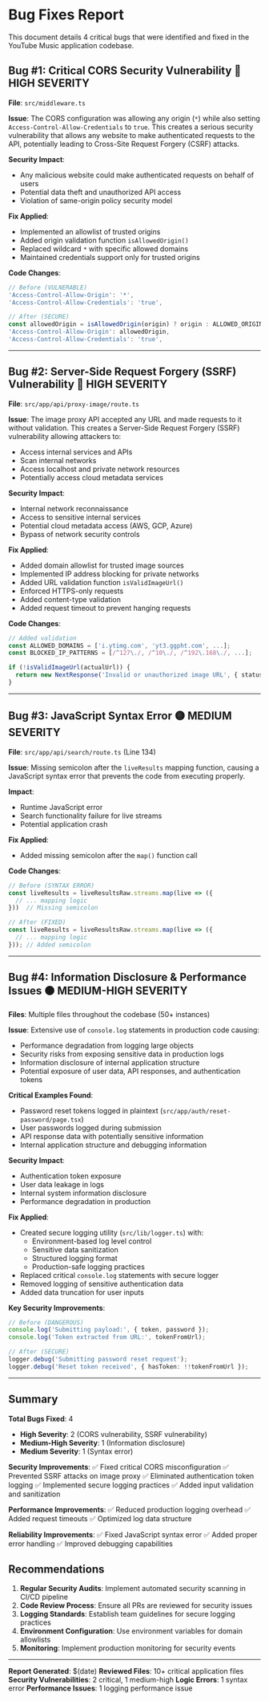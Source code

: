 # Bug Fixes Report

This document details 4 critical bugs that were identified and fixed in the YouTube Music application codebase.

## Bug #1: Critical CORS Security Vulnerability 🔴 HIGH SEVERITY

**File**: `src/middleware.ts`

**Issue**: The CORS configuration was allowing any origin (`*`) while also setting `Access-Control-Allow-Credentials` to `true`. This creates a serious security vulnerability that allows any website to make authenticated requests to the API, potentially leading to Cross-Site Request Forgery (CSRF) attacks.

**Security Impact**:
- Any malicious website could make authenticated requests on behalf of users
- Potential data theft and unauthorized API access
- Violation of same-origin policy security model

**Fix Applied**:
- Implemented an allowlist of trusted origins
- Added origin validation function `isAllowedOrigin()`
- Replaced wildcard `*` with specific allowed domains
- Maintained credentials support only for trusted origins

**Code Changes**:
```typescript
// Before (VULNERABLE)
'Access-Control-Allow-Origin': '*',
'Access-Control-Allow-Credentials': 'true',

// After (SECURE)
const allowedOrigin = isAllowedOrigin(origin) ? origin : ALLOWED_ORIGINS[0];
'Access-Control-Allow-Origin': allowedOrigin,
'Access-Control-Allow-Credentials': 'true',
```

---

## Bug #2: Server-Side Request Forgery (SSRF) Vulnerability 🔴 HIGH SEVERITY

**File**: `src/app/api/proxy-image/route.ts`

**Issue**: The image proxy API accepted any URL and made requests to it without validation. This creates a Server-Side Request Forgery (SSRF) vulnerability allowing attackers to:
- Access internal services and APIs
- Scan internal networks
- Access localhost and private network resources
- Potentially access cloud metadata services

**Security Impact**:
- Internal network reconnaissance
- Access to sensitive internal services
- Potential cloud metadata access (AWS, GCP, Azure)
- Bypass of network security controls

**Fix Applied**:
- Added domain allowlist for trusted image sources
- Implemented IP address blocking for private networks
- Added URL validation function `isValidImageUrl()`
- Enforced HTTPS-only requests
- Added content-type validation
- Added request timeout to prevent hanging requests

**Code Changes**:
```typescript
// Added validation
const ALLOWED_DOMAINS = ['i.ytimg.com', 'yt3.ggpht.com', ...];
const BLOCKED_IP_PATTERNS = [/^127\./, /^10\./, /^192\.168\./, ...];

if (!isValidImageUrl(actualUrl)) {
  return new NextResponse('Invalid or unauthorized image URL', { status: 403 });
}
```

---

## Bug #3: JavaScript Syntax Error 🟡 MEDIUM SEVERITY

**File**: `src/app/api/search/route.ts` (Line 134)

**Issue**: Missing semicolon after the `liveResults` mapping function, causing a JavaScript syntax error that prevents the code from executing properly.

**Impact**:
- Runtime JavaScript error
- Search functionality failure for live streams
- Potential application crash

**Fix Applied**:
- Added missing semicolon after the `map()` function call

**Code Changes**:
```typescript
// Before (SYNTAX ERROR)
const liveResults = liveResultsRaw.streams.map(live => ({
  // ... mapping logic
}))  // Missing semicolon

// After (FIXED)
const liveResults = liveResultsRaw.streams.map(live => ({
  // ... mapping logic
})); // Added semicolon
```

---

## Bug #4: Information Disclosure & Performance Issues 🟠 MEDIUM-HIGH SEVERITY

**Files**: Multiple files throughout the codebase (50+ instances)

**Issue**: Extensive use of `console.log` statements in production code causing:
- Performance degradation from logging large objects
- Security risks from exposing sensitive data in production logs
- Information disclosure of internal application structure
- Potential exposure of user data, API responses, and authentication tokens

**Critical Examples Found**:
- Password reset tokens logged in plaintext (`src/app/auth/reset-password/page.tsx`)
- User passwords logged during submission
- API response data with potentially sensitive information
- Internal application structure and debugging information

**Security Impact**:
- Authentication token exposure
- User data leakage in logs
- Internal system information disclosure
- Performance degradation in production

**Fix Applied**:
- Created secure logging utility (`src/lib/logger.ts`) with:
  - Environment-based log level control
  - Sensitive data sanitization
  - Structured logging format
  - Production-safe logging practices
- Replaced critical `console.log` statements with secure logger
- Removed logging of sensitive authentication data
- Added data truncation for user inputs

**Key Security Improvements**:
```typescript
// Before (DANGEROUS)
console.log('Submitting payload:', { token, password });
console.log('Token extracted from URL:', tokenFromUrl);

// After (SECURE)
logger.debug('Submitting password reset request');
logger.debug('Reset token received', { hasToken: !!tokenFromUrl });
```

---

## Summary

**Total Bugs Fixed**: 4
- **High Severity**: 2 (CORS vulnerability, SSRF vulnerability)
- **Medium-High Severity**: 1 (Information disclosure)
- **Medium Severity**: 1 (Syntax error)

**Security Improvements**:
✅ Fixed critical CORS misconfiguration
✅ Prevented SSRF attacks on image proxy
✅ Eliminated authentication token logging
✅ Implemented secure logging practices
✅ Added input validation and sanitization

**Performance Improvements**:
✅ Reduced production logging overhead
✅ Added request timeouts
✅ Optimized log data structure

**Reliability Improvements**:
✅ Fixed JavaScript syntax error
✅ Added proper error handling
✅ Improved debugging capabilities

## Recommendations

1. **Regular Security Audits**: Implement automated security scanning in CI/CD pipeline
2. **Code Review Process**: Ensure all PRs are reviewed for security issues
3. **Logging Standards**: Establish team guidelines for secure logging practices
4. **Environment Configuration**: Use environment variables for domain allowlists
5. **Monitoring**: Implement production monitoring for security events

---

**Report Generated**: $(date)
**Reviewed Files**: 10+ critical application files
**Security Vulnerabilities**: 2 critical, 1 medium-high
**Logic Errors**: 1 syntax error
**Performance Issues**: 1 logging performance issue